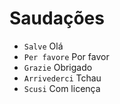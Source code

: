 # Saudações

-   `Salve` Olá
-   `Per favore` Por favor
-   `Grazie` Obrigado
-   `Arrivederci` Tchau
-   `Scusi` Com licença

